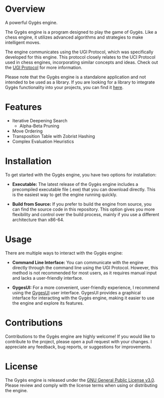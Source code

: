 # Overview
A powerful Gygès engine.

The Gygès engine is a program designed to play the game of Gygès. Like a chess engine, it utilizes advanced algorithms and strategies to make intelligent moves.

The engine communicates using the UGI Protocol, which was specifically developed for this engine. This protocol closely relates to the UCI Protocol used in chess engines, incorporating similar concepts and ideas. Check out the [UGI Protocol](https://github.com/Beck-Bjella/Gyges/blob/main/gyges_engine/UGI-Protocol-Specification.md) for more information.

Please note that the Gygès engine is a standalone application and not intended to be used as a library. If you are looking for a library to integrate Gygès functionality into your projects, you can find it [here](https://github.com/Beck-Bjella/Gyges/tree/main/gyges).

# Features
 - Iterative Deepening Search
    - Alpha-Beta Pruning
 - Move Ordering
 - Transposition Table with Zobrist Hashing
 - Complex Evaluation Heuristics

# Installation
To get started with the Gygès engine, you have two options for installation:

- **Executable:** The latest release of the Gygès engine includes a precompiled executable file (.exe) that you can download directly. This is the easiest way to get the engine running quickly.

- **Build from Source:** If you prefer to build the engine from source, you can find the source code in this repository. This option gives you more flexibility and control over the build process, mainly if you use a different architecture than x86-64.

# Usage
There are multiple ways to interact with the Gygès engine:

- **Command Line Interface:** You can communicate with the engine directly through the command line using the UGI Protocol. However, this method is not recommended for most users, as it requires manual input and lacks a user-friendly interface.

- **GygesUI:** For a more convenient, user-friendly experience, I recommend using the [GygesUI](https://github.com/Beck-Bjella/GygesUI) 
user interface. GygesUI provides a graphical interface for interacting with the Gygès engine, making it easier to use the engine and explore its features.

# Contributions
Contributions to the Gygès engine are highly welcome! If you would like to contribute to the project, please open a pull request with your changes. I appreciate any feedback, bug reports, or suggestions for improvements.

# License
The Gygès engine is released under the [GNU General Public License v3.0](https://github.com/Beck-Bjella/Gyges/blob/main/LICENSE). Please review and comply with the license terms when using or distributing the engine.
